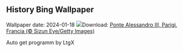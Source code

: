 ## History Bing Wallpaper
Wallpaper date: 2024-01-18
![](https://www.bing.com/th?id=OHR.ParisBridge_IT-IT8868576406_UHD.jpg&w=1000)Download: [Ponte Alessandro III, Parigi, Francia (© Sizun Eye/Getty Images)](https://www.bing.com/th?id=OHR.ParisBridge_IT-IT8868576406_UHD.jpg)

Auto get programm by LtgX
